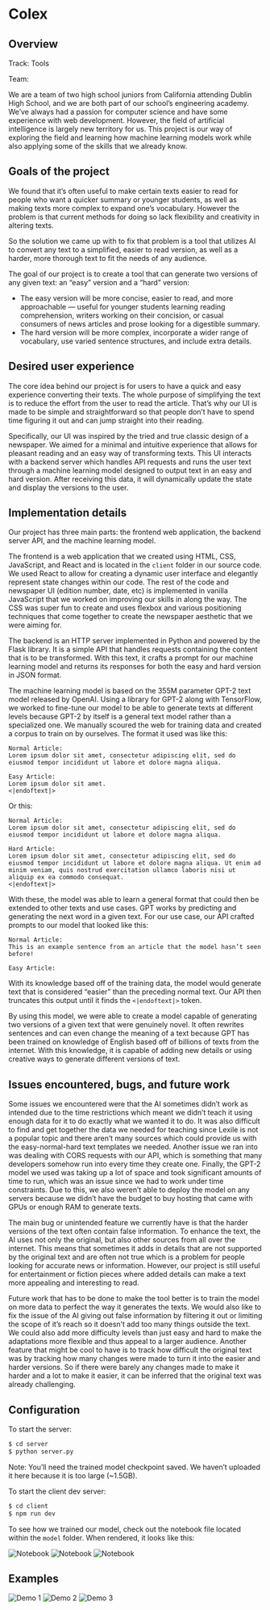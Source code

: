 # Colex

## Overview

Track: Tools

Team:

We are a team of two high school juniors from California attending Dublin High School, and we are both part of our school’s engineering academy. We’ve always had a passion for computer science and have some experience with web development. However, the field of artificial intelligence is largely new territory for us. This project is our way of exploring the field and learning how machine learning models work while also applying some of the skills that we already know.

## Goals of the project

We found that it’s often useful to make certain texts easier to read for people who want a quicker summary or younger students, as well as making texts more complex to expand one’s vocabulary. However the problem is that current methods for doing so lack flexibility and creativity in altering texts.

So the solution we came up with to fix that problem is a tool that utilizes AI to convert any text to a simplified, easier to read version, as well as a harder, more thorough text to fit the needs of any audience.

The goal of our project is to create a tool that can generate two versions of any given text: an “easy” version and a “hard” version:

* The easy version will be more concise, easier to read, and more approachable — useful for younger students learning reading comprehension, writers working on their concision, or casual consumers of news articles and prose looking for a digestible summary.
* The hard version will be more complex, incorporate a wider range of vocabulary, use varied sentence structures, and include extra details.

## Desired user experience

The core idea behind our project is for users to have a quick and easy experience converting their texts. The whole purpose of simplifying the text is to reduce the effort from the user to read the article. That’s why our UI is made to be simple and straightforward so that people don’t have to spend time figuring it out and can jump straight into their reading.

Specifically, our UI was inspired by the tried and true classic design of a newspaper. We aimed for a minimal and intuitive experience that allows for pleasant reading and an easy way of transforming texts. This UI interacts with a backend server which handles API requests and runs the user text through a machine learning model designed to output text in an easy and hard version. After receiving this data, it will dynamically update the state and display the versions to the user.

## Implementation details

Our project has three main parts: the frontend web application, the backend server API, and the machine learning model.

The frontend is a web application that we created using HTML, CSS, JavaScript, and React and is located in the `client` folder in our source code. We used React to allow for creating a dynamic user interface and elegantly represent state changes within our code. The rest of the code and newspaper UI (edition number, date, etc) is implemented in vanilla JavaScript that we worked on improving our skills in along the way. The CSS was super fun to create and uses flexbox and various positioning techniques that come together to create the newspaper aesthetic that we were aiming for.

The backend is an HTTP server implemented in Python and powered by the Flask library. It is a simple API that handles requests containing the content that is to be transformed. With this text, it crafts a prompt for our machine learning model and returns its responses for both the easy and hard version in JSON format.

The machine learning model is based on the 355M parameter GPT-2 text model released by OpenAI. Using a library for GPT-2 along with TensorFlow, we worked to fine-tune our model to be able to generate texts at different levels because GPT-2 by itself is a general text model rather than a specialized one. We manually scoured the web for training data and created a corpus to train on by ourselves. The format it used was like this:

```
Normal Article:
Lorem ipsum dolor sit amet, consectetur adipiscing elit, sed do eiusmod tempor incididunt ut labore et dolore magna aliqua.

Easy Article:
Lorem ipsum dolor sit amet.
<|endoftext|>
```

Or this:

```
Normal Article:
Lorem ipsum dolor sit amet, consectetur adipiscing elit, sed do eiusmod tempor incididunt ut labore et dolore magna aliqua.

Hard Article:
Lorem ipsum dolor sit amet, consectetur adipiscing elit, sed do eiusmod tempor incididunt ut labore et dolore magna aliqua. Ut enim ad minim veniam, quis nostrud exercitation ullamco laboris nisi ut aliquip ex ea commodo consequat.
<|endoftext|>
```

With these, the model was able to learn a general format that could then be extended to other texts and use cases. GPT works by predicting and generating the next word in a given text. For our use case, our API crafted prompts to our model that looked like this:

```
Normal Article:
This is an example sentence from an article that the model hasn’t seen before!

Easy Article:
```

With its knowledge based off of the training data, the model would generate text that is considered “easier” than the preceding normal text. Our API then truncates this output until it finds the `<|endoftext|>` token.

By using this model, we were able to create a model capable of generating two versions of a given text that were genuinely novel. It often rewrites sentences and can even change the meaning of a text because GPT has been trained on knowledge of English based off of billions of texts from the internet. With this knowledge, it is capable of adding new details or using creative ways to generate different versions of text.

## Issues encountered, bugs, and future work

Some issues we encountered were that the AI sometimes didn’t work as intended due to the time restrictions which meant we didn’t teach it using enough data for it to do exactly what we wanted it to do. It was also difficult to find and get together the data we needed for teaching since Lexile is not a popular topic and there aren’t many sources which could provide us with the easy-normal-hard text templates we needed. Another issue we ran into was dealing with CORS requests with our API, which is something that many developers somehow run into every time they create one. Finally, the GPT-2 model we used was taking up a lot of space and took significant amounts of time to run, which was an issue since we had to work under time constraints. Due to this, we also weren’t able to deploy the model on any servers because we didn’t have the budget to buy hosting that came with GPUs or enough RAM to generate texts.

The main bug or unintended feature we currently have is that the harder versions of the text often contain false information. To enhance the text, the AI uses not only the original, but also other sources from all over the internet. This means that sometimes it adds in details that are not supported by the original text and are often not true which is a problem for people looking for accurate news or information. However, our project is still useful for entertainment or fiction pieces where added details can make a text more appealing and interesting to read.

Future work that has to be done to make the tool better is to train the model on more data to perfect the way it generates the texts. We would also like to fix the issue of the AI giving out false information by filtering it out or limiting the scope of it’s reach so it doesn’t add too many things outside the text. We could also add more difficulty levels than just easy and hard to make the adaptations more flexible and thus appeal to a larger audience. Another feature that might be cool to have is to track how difficult the original text was by tracking how many changes were made to turn it into the easier and harder versions. So if there were barely any changes made to make it harder and a lot to make it easier, it can be inferred that the original text was already challenging.

## Configuration

To start the server:

```sh
$ cd server
$ python server.py
```

Note: You’ll need the trained model checkpoint saved. We haven’t uploaded it here because it is too large (~1.5GB).

To start the client dev server:

```sh
$ cd client
$ npm run dev
```

To see how we trained our model, check out the notebook file located within the `model` folder. When rendered, it looks like this:

![Notebook](https://github.com/kbrsh/colex/raw/master/images/notebook-1.png)
![Notebook](https://github.com/kbrsh/colex/raw/master/images/notebook-2.png)
![Notebook](https://github.com/kbrsh/colex/raw/master/images/notebook-3.png)


## Examples

![Demo 1](https://github.com/kbrsh/colex/raw/master/images/demo-1.jpg)
![Demo 2](https://github.com/kbrsh/colex/raw/master/images/demo-2.jpg)
![Demo 3](https://github.com/kbrsh/colex/raw/master/images/demo-3.jpg)
